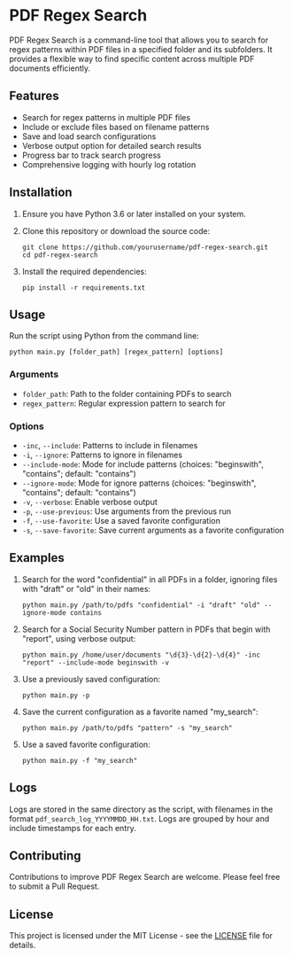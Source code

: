 # PDF Regex Search

PDF Regex Search is a command-line tool that allows you to search for regex patterns within PDF files in a specified folder and its subfolders. It provides a flexible way to find specific content across multiple PDF documents efficiently.

## Features

- Search for regex patterns in multiple PDF files
- Include or exclude files based on filename patterns
- Save and load search configurations
- Verbose output option for detailed search results
- Progress bar to track search progress
- Comprehensive logging with hourly log rotation

## Installation

1. Ensure you have Python 3.6 or later installed on your system.

2. Clone this repository or download the source code:
   ```
   git clone https://github.com/yourusername/pdf-regex-search.git
   cd pdf-regex-search
   ```

3. Install the required dependencies:
   ```
   pip install -r requirements.txt
   ```

## Usage

Run the script using Python from the command line:

```
python main.py [folder_path] [regex_pattern] [options]
```

### Arguments

- `folder_path`: Path to the folder containing PDFs to search
- `regex_pattern`: Regular expression pattern to search for

### Options

- `-inc`, `--include`: Patterns to include in filenames
- `-i`, `--ignore`: Patterns to ignore in filenames
- `--include-mode`: Mode for include patterns (choices: "beginswith", "contains"; default: "contains")
- `--ignore-mode`: Mode for ignore patterns (choices: "beginswith", "contains"; default: "contains")
- `-v`, `--verbose`: Enable verbose output
- `-p`, `--use-previous`: Use arguments from the previous run
- `-f`, `--use-favorite`: Use a saved favorite configuration
- `-s`, `--save-favorite`: Save current arguments as a favorite configuration

## Examples

1. Search for the word "confidential" in all PDFs in a folder, ignoring files with "draft" or "old" in their names:
   ```
   python main.py /path/to/pdfs "confidential" -i "draft" "old" --ignore-mode contains
   ```

2. Search for a Social Security Number pattern in PDFs that begin with "report", using verbose output:
   ```
   python main.py /home/user/documents "\d{3}-\d{2}-\d{4}" -inc "report" --include-mode beginswith -v
   ```

3. Use a previously saved configuration:
   ```
   python main.py -p
   ```

4. Save the current configuration as a favorite named "my_search":
   ```
   python main.py /path/to/pdfs "pattern" -s "my_search"
   ```

5. Use a saved favorite configuration:
   ```
   python main.py -f "my_search"
   ```

## Logs

Logs are stored in the same directory as the script, with filenames in the format `pdf_search_log_YYYYMMDD_HH.txt`. Logs are grouped by hour and include timestamps for each entry.

## Contributing

Contributions to improve PDF Regex Search are welcome. Please feel free to submit a Pull Request.

## License

This project is licensed under the MIT License - see the [LICENSE](LICENSE) file for details.